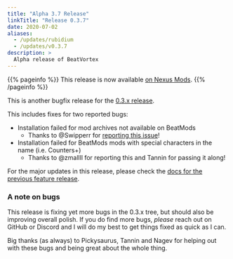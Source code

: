 ```yaml
---
title: "Alpha 3.7 Release"
linkTitle: "Release 0.3.7"
date: 2020-07-02
aliases:
  - /updates/rubidium
  - /updates/v0.3.7
description: >
  Alpha release of BeatVortex
---
```


{{% pageinfo %}}
This release is now available [on Nexus Mods](https://www.nexusmods.com/site/mods/96?tab=files).
{{% /pageinfo %}}

This is another bugfix release for the [0.3.x release](/updates/).

This includes fixes for two reported bugs:

- Installation failed for mod archives not available on BeatMods
  - Thanks to @Swipperr for [reporting this issue](https://github.com/agc93/beatvortex/issues/5)!
- Installation failed for BeatMods mods with special characters in the name (i.e. Counters+)
  - Thanks to @zmallll for reporting this and Tannin for passing it along!

For the major updates in this release, please check the [docs for the previous feature release](/updates/v0.3.3).

### A note on bugs

This release is fixing yet more bugs in the 0.3.x tree, but should also be improving overall polish. If you do find more bugs, *please* reach out on GitHub or Discord and I will do my best to get things fixed as quick as I can.

Big thanks (as always) to Pickysaurus, Tannin and Nagev for helping out with these bugs and being great about the whole thing.